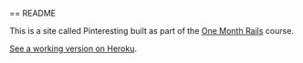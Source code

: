 == README

This is a site called Pinteresting built as part of the [One Month Rails](https://onemonthrails.com) course.

[See a working version on Heroku](http://safe-oasis-6895.herokuapp.com/).
